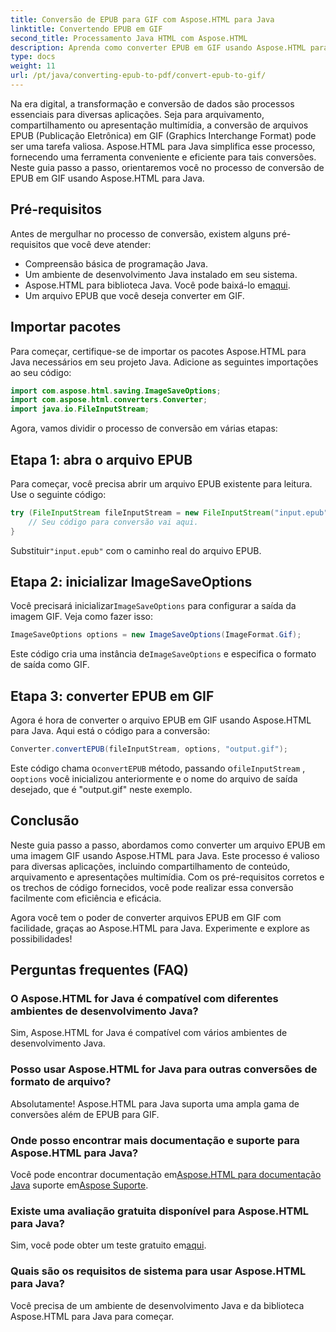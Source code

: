 ```yaml
---
title: Conversão de EPUB para GIF com Aspose.HTML para Java
linktitle: Convertendo EPUB em GIF
second_title: Processamento Java HTML com Aspose.HTML
description: Aprenda como converter EPUB em GIF usando Aspose.HTML para Java. Processo de conversão fácil e eficiente para todas as suas necessidades multimídia.
type: docs
weight: 11
url: /pt/java/converting-epub-to-pdf/convert-epub-to-gif/
---
```


Na era digital, a transformação e conversão de dados são processos essenciais para diversas aplicações. Seja para arquivamento, compartilhamento ou apresentação multimídia, a conversão de arquivos EPUB (Publicação Eletrônica) em GIF (Graphics Interchange Format) pode ser uma tarefa valiosa. Aspose.HTML para Java simplifica esse processo, fornecendo uma ferramenta conveniente e eficiente para tais conversões. Neste guia passo a passo, orientaremos você no processo de conversão de EPUB em GIF usando Aspose.HTML para Java.

## Pré-requisitos

Antes de mergulhar no processo de conversão, existem alguns pré-requisitos que você deve atender:

- Compreensão básica de programação Java.
- Um ambiente de desenvolvimento Java instalado em seu sistema.
-  Aspose.HTML para biblioteca Java. Você pode baixá-lo em[aqui](https://releases.aspose.com/html/java/).
- Um arquivo EPUB que você deseja converter em GIF.

## Importar pacotes

Para começar, certifique-se de importar os pacotes Aspose.HTML para Java necessários em seu projeto Java. Adicione as seguintes importações ao seu código:

```java
import com.aspose.html.saving.ImageSaveOptions;
import com.aspose.html.converters.Converter;
import java.io.FileInputStream;
```

Agora, vamos dividir o processo de conversão em várias etapas:

## Etapa 1: abra o arquivo EPUB

Para começar, você precisa abrir um arquivo EPUB existente para leitura. Use o seguinte código:

```java
try (FileInputStream fileInputStream = new FileInputStream("input.epub")) {
    // Seu código para conversão vai aqui.
}
```

 Substituir`"input.epub"` com o caminho real do arquivo EPUB.

## Etapa 2: inicializar ImageSaveOptions

 Você precisará inicializar`ImageSaveOptions` para configurar a saída da imagem GIF. Veja como fazer isso:

```java
ImageSaveOptions options = new ImageSaveOptions(ImageFormat.Gif);
```

 Este código cria uma instância de`ImageSaveOptions` e especifica o formato de saída como GIF.

## Etapa 3: converter EPUB em GIF

Agora é hora de converter o arquivo EPUB em GIF usando Aspose.HTML para Java. Aqui está o código para a conversão:

```java
Converter.convertEPUB(fileInputStream, options, "output.gif");
```

 Este código chama o`convertEPUB` método, passando o`fileInputStream` , o`options` você inicializou anteriormente e o nome do arquivo de saída desejado, que é "output.gif" neste exemplo. 

## Conclusão

Neste guia passo a passo, abordamos como converter um arquivo EPUB em uma imagem GIF usando Aspose.HTML para Java. Este processo é valioso para diversas aplicações, incluindo compartilhamento de conteúdo, arquivamento e apresentações multimídia. Com os pré-requisitos corretos e os trechos de código fornecidos, você pode realizar essa conversão facilmente com eficiência e eficácia.

Agora você tem o poder de converter arquivos EPUB em GIF com facilidade, graças ao Aspose.HTML para Java. Experimente e explore as possibilidades!

## Perguntas frequentes (FAQ)

### O Aspose.HTML for Java é compatível com diferentes ambientes de desenvolvimento Java?
Sim, Aspose.HTML for Java é compatível com vários ambientes de desenvolvimento Java.

### Posso usar Aspose.HTML for Java para outras conversões de formato de arquivo?
Absolutamente! Aspose.HTML para Java suporta uma ampla gama de conversões além de EPUB para GIF.

### Onde posso encontrar mais documentação e suporte para Aspose.HTML para Java?
 Você pode encontrar documentação em[Aspose.HTML para documentação Java](https://reference.aspose.com/html/java/) suporte em[Aspose Suporte](https://forum.aspose.com/).

### Existe uma avaliação gratuita disponível para Aspose.HTML para Java?
 Sim, você pode obter um teste gratuito em[aqui](https://releases.aspose.com/).

### Quais são os requisitos de sistema para usar Aspose.HTML para Java?
Você precisa de um ambiente de desenvolvimento Java e da biblioteca Aspose.HTML para Java para começar.